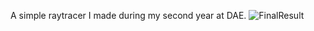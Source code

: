 A simple raytracer I made during my second year at DAE.
![FinalResult](https://github.com/RenzoDepoortere/GraphicsProgramming-Raytracer/assets/95619804/d2e6cf44-6c9a-48bf-8ef8-98e0993973c1)
